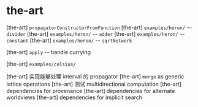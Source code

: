 # the-art

[the-art] `propagatorConstructorFromFunction`
[the-art] `examples/heron/` -- `divider`
[the-art] `examples/heron/` -- `adder`
[the-art] `examples/heron/` -- `constant`
[the-art] `examples/heron/` -- `sqrtNetwork`

[the-art] `apply` -- handle currying

[the-art] `examples/celsius/`

[the-art] 实现能够处理 interval 的 propagator
[the-art] `merge` as generic lattice operations
[the-art] 测试 multidirectional computation
[the-art] dependencies for provenance
[the-art] dependencies for alternate worldviews
[the-art] dependencies for implicit search
